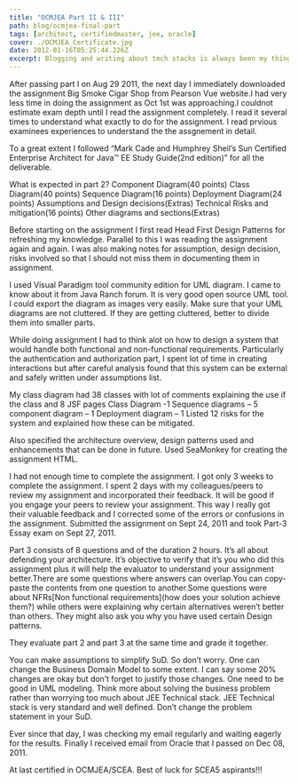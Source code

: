 ```yaml
---
title: "OCMJEA Part II & III"
path: blog/ocmjea-final-part
tags: [architect, certifiedmaster, jee, oracle]
cover: ./OCMJEA_Certificate.jpg
date: 2012-01-16T05:25:44.226Z
excerpt: Blogging and writing about tech stacks is always been my thing. I will start with one of my most happiest moments of life which is passing Oracle Certified Master, Java EE 5 Enterprise Architect certification(OCMJEA), previously known as Sun Certified Enterprise Architect (SCEA).
---
```


After passing part I on Aug 29 2011, the next day I immediately downloaded the assignment Big Smoke Cigar Shop from Pearson Vue website.I had very less time in doing the assignment as Oct 1st was approaching.I couldnot estimate exam depth until I read the assignment completely. I read it several times to understand what exactly to do for the assignment. I read prvious examinees experiences to understand the the assgnement in detail.

To a great extent I followed “Mark Cade and Humphrey Sheil’s Sun Certified Enterprise Architect for Java™ EE Study Guide(2nd edition)” for all the deliverable.

What is expected in part 2?
Component Diagram(40 points)
Class Diagram(40 points)
Sequence Diagram(16 points)
Deployment Diagram(24 points)
Assumptions and Design decisions(Extras)
Technical Risks and mitigation(16 points)
Other diagrams and sections(Extras)

Before starting on the assignment I first read Head First Design Patterns for refreshing my knowledge. Parallel to this I was reading the assignment again and again. I was also making notes for assumption, design decision, risks involved so that I should not miss them in documenting them in assignment.

I used Visual Paradigm tool community edition for UML diagram. I came to know about it from Java Ranch forum. It is very good open source UML tool. I could export the diagram as images very easily. Make sure that your UML diagrams are not cluttered. If they are getting cluttered, better to divide them into smaller parts.

While doing assignment I had to think alot on how to design a system that would handle both functional and non-functional requirements. Particularly the authentication and authorization part, I spent lot of time in creating interactions but after careful analysis found that this system can be external and safely written under assumptions list.

My class diagram had 38 classes with lot of comments explaining the use if the class and 8 JSF pages
Class Diagram -1
Sequence diagrams – 5
component diagram – 1
Deployment diagram – 1
Listed 12 risks for the system and explained how these can be mitigated.

Also specified the architecture overview, design patterns used and enhancements that can be done in future. Used SeaMonkey for creating the assignment HTML.

I had not enough time to complete the assignment. I got only 3 weeks to complete the assignment. I spent 2 days with my colleagues/peers to review my assignment and incorporated their feedback. It will be good if you engage your peers to review your assignment. This way I really got their valuable feedback and I corrected some of the errors or confusions in the assignment. Submitted the assignment on Sept 24, 2011 and took Part-3 Essay exam on Sept 27, 2011.

Part 3 consists of 8 questions and of the duration 2 hours. It’s all about defending your architecture. It’s objective to verify that it’s you who did this assignment plus it will help the evaluator to understand your assignment better.There are some questions where answers can overlap.You can copy-paste the contents from one question to another.Some questions were about NFRs[Non functional requirements](how does your solution achieve them?) while others were explaining why certain alternatives weren’t better than others. They might also ask you why you have used certain Design patterns.

They evaluate part 2 and part 3 at the same time and grade it together.

You can make assumptions to simplify SuD. So don’t worry.
One can change the Business Domain Model to some extent. I can say some 20% changes are okay but don’t forget to justify those changes.
One need to be good in UML modeling.
Think more about solving the business problem rather than worrying too much about JEE Technical stack. JEE Technical stack is very standard and well defined.
Don’t change the problem statement in your SuD.

Ever since that day, I was checking my email regularly and waiting eagerly for the results. Finally I received email from Oracle that I passed on Dec 08, 2011.

At last certified in OCMJEA/SCEA. Best of luck for SCEA5 aspirants!!!
